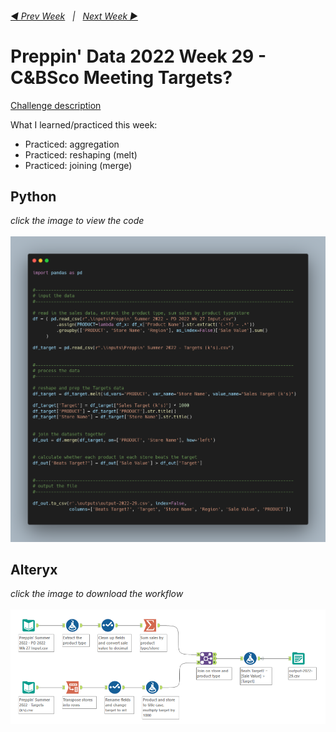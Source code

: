 <h6><a href="..\preppin-data-2022-28\README.md">◀  Prev Week</a>&nbsp;&nbsp;&nbsp;|&nbsp;&nbsp;&nbsp;<a href="..\preppin-data-2022-30\README.md">Next Week  ▶</a></h6>

# Preppin' Data 2022 Week 29 - C&BSco Meeting Targets?

[Challenge description](https://preppindata.blogspot.com/2022/07/2022-week-29-c-meeting-targets.html)

What I learned/practiced this week:
* Practiced: aggregation
* Practiced: reshaping (melt)
* Practiced: joining (merge)

## Python
<i>click the image to view the code</i><br>
<br>
<a href="preppin-data-2022-29.py">
<img src="img-python-code-2022-29.png?raw=true" alt="Python code">
</a>

## Alteryx
<i>click the image to download the workflow</i><br>
<br>
<a href="preppin-data-2022-29.yxzp">
<img src="img-alteryx-2022-29.png?raw=true" alt="Alteryx workflow">
</a>